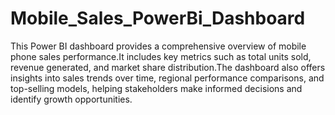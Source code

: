 # Mobile_Sales_PowerBi_Dashboard

This Power BI dashboard provides a comprehensive overview of mobile phone sales performance.It includes key metrics such as total units sold, revenue generated, and market share distribution.The dashboard also offers insights into sales trends over time, regional performance comparisons, and top-selling models, helping stakeholders make informed decisions and identify growth opportunities.
